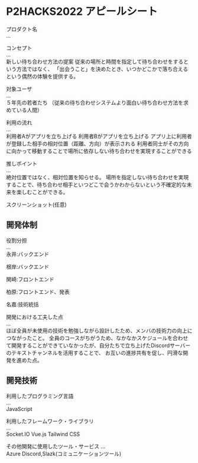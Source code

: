 # P2HACKS2022 アピールシート 

プロダクト名  
... 

コンセプト  
...  
新しい待ち合わせ方法の提案
従来の場所と時間を指定して待ち合わせをするという方法ではなく、
「出会うこと」を決めたとき、いつかどこかで落ち合えるという偶然の体験を提供する。

対象ユーザ  
...  
５年先の若者たち
（従来の待ち合わせシステムより面白い待ち合わせ方法を求めている人間）

利用の流れ  
...  
利用者Aがアプリを立ち上げる
利用者Bがアプリを立ち上げる
アプリ上に利用者が登録した相手の相対位置（距離、方向）が表示される
利用者同士がその方向に向かって移動することで場所に依存しない待ち合わせを実現することができる

推しポイント  
...  
絶対位置ではなく、相対位置を知らせる。
場所を指定しない待ち合わせを実現することで、待ち合わせ相手といつどこで会うかわからないという不確定的な未来を楽しむことができる。

スクリーンショット(任意)  

## 開発体制  

役割分担  
...  
永井:バックエンド

根岸:バックエンド

関崎:フロントエンド

柏原:フロントエンド、発表

名嘉:技術統括

開発における工夫した点  
...  
ほぼ全員が未使用の技術を勉強しながら設計したため、メンバの技術力の向上につながったこと。
全員のコースがちがうため、なかなかスケジュールを合わせて開発することができていなかったが、自分たちで立ち上げたDiscordサーバーのテキストチャンネルを活用することで、
お互いの進捗共有を促し、円滑な開発を進めた点。

## 開発技術 

利用したプログラミング言語  
...  
JavaScript


利用したフレームワーク・ライブラリ  
...  
Socket.IO
Vue.js
Tailwind CSS

その他開発に使用したツール・サービス
...  
Azure
Discord,Slazk(コミュニケーションツール)
